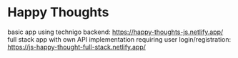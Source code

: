 # Happy Thoughts

basic app using technigo backend: https://happy-thoughts-js.netlify.app/
full stack app with own API implementation requiring user login/registration: https://js-happy-thought-full-stack.netlify.app/ 
